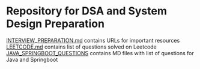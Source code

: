 # Repository for DSA and System Design Preparation

[INTERVIEW_PREPARATION.md][INTERVIEW_PREPARATION_MD_LINK] contains URLs for important resources
[LEETCODE.md][LEETCODE_MD_LINK] contains list of questions solved on Leetcode
[JAVA_SPRINGBOOT_QUESTIONS][JAVA_SPRINGBOOT_QUESTIONS_LINK] contains MD files with list of questions for Java and Springboot

[INTERVIEW_PREPARATION_MD_LINK]: /INTERVIEW_PREPARATION.md
[LEETCODE_MD_LINK]: /LEETCODE.md
[JAVA_SPRINGBOOT_QUESTIONS_LINK]: /JAVA_SPRINGBOOT_QUESTIONS
